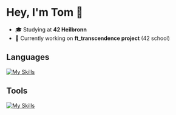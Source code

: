 # Hey, I'm **Tom**  👋

- 🎓 Studying at **42 Heilbronn**  
- 🧠 Currently working on **ft_transcendence project** (42 school)

## Languages
[![My Skills](https://skillicons.dev/icons?i=c,cpp,py,js,ts,html,css&theme=light)](https://skillicons.dev)

## Tools
[![My Skills](https://skillicons.dev/icons?i=git,docker,vscode,ps,pr,figma,wordpress&theme=light)](https://skillicons.dev)

<!--
## **🚀 Let's Connect!**
<p>
  <a href="https://linkedin.com/in/tecker">
    <img src="https://img.shields.io/badge/LinkedIn-0077B5?style=for-the-badge&logo=linkedin&logoColor=white" alt="LinkedIn Badge"/>
  </a>
</p>

-->
